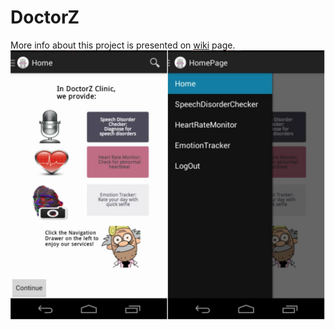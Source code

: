 # DoctorZ

More info about this project is presented on [wiki](https://github.com/LollipopLollipop/DoctorZ/wiki) page. 
![image](welcome.png)

